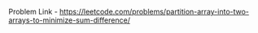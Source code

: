 Problem Link - https://leetcode.com/problems/partition-array-into-two-arrays-to-minimize-sum-difference/